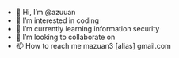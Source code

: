 - 👋 Hi, I’m @azuuan
- 👀 I’m interested in coding
- 🌱 I’m currently learning information security
- 💞️ I’m looking to collaborate on 
- 📫 How to reach me mazuan3 [alias] gmail.com

<!---
azuuan/azuuan is a ✨ special ✨ repository because its `README.md` (this file) appears on your GitHub profile.
You can click the Preview link to take a look at your changes.
--->
